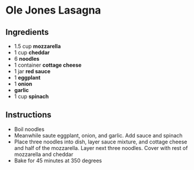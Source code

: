 # Ole Jones Lasagna

## Ingredients

- 1.5 cup **mozzarella** 
- 1 cup **cheddar**
- 6 **noodles**
- 1 container **cottage cheese**
- 1 jar **red sauce**
- 1 **eggplant**
- 1 **onion**
- **garlic**
- 1 cup **spinach**

## Instructions

- Boil noodles
- Meanwhile saute eggplant, onion, and garlic. Add sauce and spinach
- Place three noodles into dish, layer sauce mixture, and cottage cheese and half of the mozzarella. Layer next three noodles. Cover with rest of mozzarella and cheddar
- Bake for 45 minutes at 350 degrees